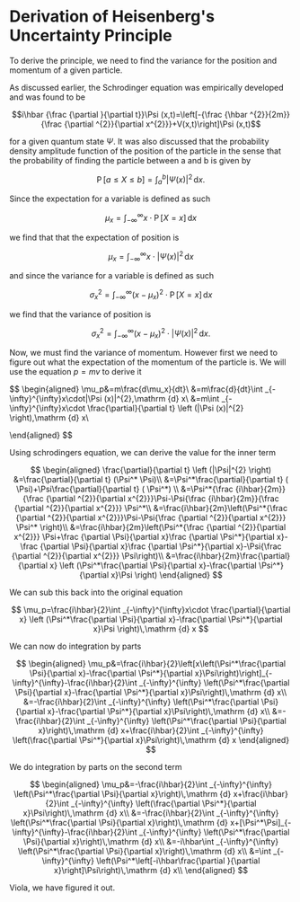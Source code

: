# Derivation of Heisenberg's Uncertainty Principle

To derive the principle, we need to find the variance for the position and momentum of a given particle.

As discussed earlier, the Schrodinger equation was empirically developed and was found to be

$$i\hbar {\frac {\partial }{\partial t}}\Psi (x,t)=\left[-{\frac {\hbar ^{2}}{2m}}{\frac {\partial ^{2}}{\partial x^{2}}}+V(x,t)\right]\Psi (x,t)$$

for a given quantum state $\Psi$. It was also discussed that the probability density amplitude function of the position of the particle in the sense that the probability of finding the particle between a and b is given by

$$\operatorname {P} [a\leq X\leq b]=\int _{a}^{b}|\Psi (x)|^{2}\,\mathrm {d} x.$$

Since the expectation for a variable is defined as such

$$\mu_x=\int _{-\infty}^{\infty}x\cdot\operatorname {P} [X=x]\,\mathrm {d} x$$

we find that that the expectation of position is

$$\mu_x=\int _{-\infty}^{\infty}x\cdot|\Psi (x)|^{2}\,\mathrm {d} x$$

and since the variance for a variable is defined as such

$$\sigma_x^2=\int _{-\infty}^{\infty}{(x-\mu_x)}^2\cdot\operatorname {P} [X=x]\,\mathrm {d} x$$

we find that the variance of position is

$$\sigma_x^2=\int _{-\infty}^{\infty}{(x-\mu_x)}^2\cdot|\Psi (x)|^{2}\,\mathrm {d} x.$$

Now, we must find the variance of momentum. However first we need to figure  out what the expectation of the momentum of the particle is. We will use the equation $p=mv$ to derive it

$$
\begin{aligned}
\mu_p&=m\frac{d\mu_x}{dt}\\
&=m\frac{d}{dt}\int _{-\infty}^{\infty}x\cdot|\Psi (x)|^{2}\,\mathrm {d} x\\
&=m\int _{-\infty}^{\infty}x\cdot \frac{\partial}{\partial t} \left (|\Psi (x)|^{2} \right)\,\mathrm {d} x\\

\end{aligned}
$$

Using schrodingers equation, we can derive the value for the inner term

$$
\begin{aligned}
\frac{\partial}{\partial t} \left (|\Psi|^{2} \right)
&=\frac{\partial}{\partial t} (\Psi^* \Psi)\\
&=\Psi^*\frac{\partial}{\partial t} ( \Psi)+\Psi\frac{\partial}{\partial t} ( \Psi^*) \\
&=\Psi^*{\frac {i\hbar}{2m}}{\frac {\partial ^{2}}{\partial x^{2}}}\Psi-\Psi{\frac {i\hbar}{2m}}{\frac {\partial ^{2}}{\partial x^{2}}} \Psi^*\\
&=\frac{i\hbar}{2m}\left(\Psi^*{\frac {\partial ^{2}}{\partial x^{2}}}\Psi-\Psi{\frac {\partial ^{2}}{\partial x^{2}}} \Psi^* \right)\\
&=\frac{i\hbar}{2m}\left(\Psi^*{\frac {\partial ^{2}}{\partial x^{2}}} \Psi+\frac {\partial \Psi}{\partial x}\frac {\partial \Psi^*}{\partial x}-\frac {\partial \Psi}{\partial x}\frac {\partial \Psi^*}{\partial x}-\Psi{\frac {\partial ^{2}}{\partial x^{2}}} \Psi\right)\\
&=\frac{i\hbar}{2m}\frac{\partial}{\partial x} \left (\Psi^*\frac{\partial \Psi}{\partial x}-\frac{\partial \Psi^*}{\partial x}\Psi \right)
\end{aligned}
$$

We can sub this back into the original equation

$$
\mu_p=\frac{i\hbar}{2}\int _{-\infty}^{\infty}x\cdot \frac{\partial}{\partial x} \left (\Psi^*\frac{\partial \Psi}{\partial x}-\frac{\partial \Psi^*}{\partial x}\Psi \right)\,\mathrm {d} x
$$

We can now do integration by parts

$$
\begin{aligned}
\mu_p&=\frac{i\hbar}{2}\left[x\left(\Psi^*\frac{\partial \Psi}{\partial x}-\frac{\partial \Psi^*}{\partial x}\Psi\right)\right]_{-\infty}^{\infty}-\frac{i\hbar}{2}\int _{-\infty}^{\infty} \left(\Psi^*\frac{\partial \Psi}{\partial x}-\frac{\partial \Psi^*}{\partial x}\Psi\right)\,\mathrm {d} x\\
&=-\frac{i\hbar}{2}\int _{-\infty}^{\infty} \left(\Psi^*\frac{\partial \Psi}{\partial x}-\frac{\partial \Psi^*}{\partial x}\Psi\right)\,\mathrm {d} x\\
&=-\frac{i\hbar}{2}\int _{-\infty}^{\infty} \left(\Psi^*\frac{\partial \Psi}{\partial x}\right)\,\mathrm {d} x+\frac{i\hbar}{2}\int _{-\infty}^{\infty} \left(\frac{\partial \Psi^*}{\partial x}\Psi\right)\,\mathrm {d} x
\end{aligned}
$$

We do integration by parts on the second term

$$
\begin{aligned}
\mu_p&=-\frac{i\hbar}{2}\int _{-\infty}^{\infty} \left(\Psi^*\frac{\partial \Psi}{\partial x}\right)\,\mathrm {d} x+\frac{i\hbar}{2}\int _{-\infty}^{\infty} \left(\frac{\partial \Psi^*}{\partial x}\Psi\right)\,\mathrm {d} x\\
&=-\frac{i\hbar}{2}\int _{-\infty}^{\infty} \left(\Psi^*\frac{\partial \Psi}{\partial x}\right)\,\mathrm {d} x+[\Psi^*\Psi]_{-\infty}^{\infty}-\frac{i\hbar}{2}\int _{-\infty}^{\infty} \left(\Psi^*\frac{\partial \Psi}{\partial x}\right)\,\mathrm {d} x\\
&=-i\hbar\int _{-\infty}^{\infty} \left(\Psi^*\frac{\partial \Psi}{\partial x}\right)\,\mathrm {d} x\\
&=\int _{-\infty}^{\infty} \left(\Psi^*\left[-i\hbar\frac{\partial }{\partial x}\right]\Psi\right)\,\mathrm {d} x\\
\end{aligned}
$$

Viola, we have figured it out.


